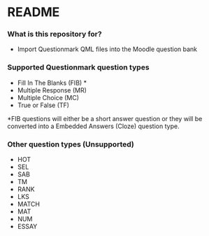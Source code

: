 # README #

### What is this repository for? ###

* Import Questionmark QML files into the Moodle question bank

### Supported Questionmark question types ###

* Fill In The Blanks (FIB) *
* Multiple Response (MR)
* Multiple Choice (MC)
* True or False (TF)

*FIB questions will either be a short answer question or they will be converted into a Embedded Answers (Cloze) question type.
### Other question types (Unsupported) ###
* HOT
* SEL
* SAB
* TM
* RANK
* LKS
* MATCH
* MAT
* NUM
* ESSAY